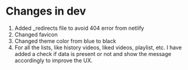 <h1 class="code-line" data-line-start=0 data-line-end=1 ><a id="Changes_in_dev_0"></a>Changes in dev</h1>
<ol>
<li class="has-line-data" data-line-start="1" data-line-end="2">Added _redirects file to avoid 404 error from netlify</li>
<li class="has-line-data" data-line-start="2" data-line-end="3">Changed favicon</li>
<li class="has-line-data" data-line-start="3" data-line-end="4">Changed theme color from blue to black</li>
<li class="has-line-data" data-line-start="4" data-line-end="5">For all the lists, like history videos, liked videos, playlist, etc. I have added a check if data is present or not and show the message accordingly to improve the UX.</li>
</ol>
